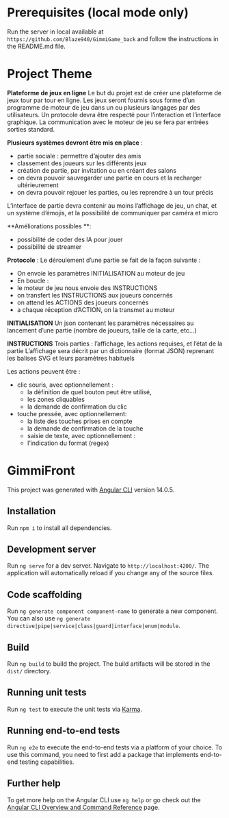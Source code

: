 # Prerequisites (local mode only)

Run the server in local available at `https://github.com/Blaze940/GimmiGame_back` and follow the instructions in the README.md file.

# Project Theme

**Plateforme de jeux en ligne**
Le but du projet est de créer une plateforme de jeux tour par tour en ligne.
Les jeux seront fournis sous forme d’un programme de moteur de jeu dans un ou plusieurs langages par
des utilisateurs.
Un protocole devra être respecté pour l’interaction et l’interface graphique.
La communication avec le moteur de jeu se fera par entrées sorties standard.

**Plusieurs systèmes devront être mis en place** :
- partie sociale : permettre d’ajouter des amis
- classement des joueurs sur les différents jeux
- création de partie, par invitation ou en créant des salons
- on devra pouvoir sauvegarder une partie en cours et la recharger ultérieurement
- on devra pouvoir rejouer les parties, ou les reprendre à un tour précis
  
L’interface de partie devra contenir au moins l’affichage de jeu, un chat, et un système d’émojis, et la
possibilité de communiquer par caméra et micro

**Améliorations possibles **:
- possibilité de coder des IA pour jouer
- possibilité de streamer
  
**Protocole** :
Le déroulement d’une partie se fait de la façon suivante :
 - On envoie les paramètres INITIALISATION au moteur de jeu
 - En boucle :
  - le moteur de jeu nous envoie des INSTRUCTIONS
  - on transfert les INSTRUCTIONS aux joueurs concernés
  - on attend les ACTIONS des joueurs concernés
  - a chaque réception d’ACTION, on la transmet au moteur
    
**INITIALISATION**
Un json contenant les paramètres nécessaires au lancement d’une partie (nombre de joueurs, taille de la
carte, etc…)

**INSTRUCTIONS**
Trois parties : l’affichage, les actions requises, et l’état de la partie
L’affichage sera décrit par un dictionnaire (format JSON) reprenant les balises SVG et leurs paramètres
habituels

Les actions peuvent être :
- clic souris, avec optionnellement :
   - la définition de quel bouton peut être utilisé,
   - les zones cliquables
   - la demande de confirmation du clic
- touche pressée, avec optionnellement:
  - la liste des touches prises en compte
  - la demande de confirmation de la touche
  - saisie de texte, avec optionnellement :
  - l’indication du format (regex)


# GimmiFront

This project was generated with [Angular CLI](https://github.com/angular/angular-cli) version 14.0.5.

## Installation
Run `npm i` to install all dependencies.

## Development server

Run `ng serve` for a dev server. Navigate to `http://localhost:4200/`. The application will automatically reload if you change any of the source files.

## Code scaffolding

Run `ng generate component component-name` to generate a new component. You can also use `ng generate directive|pipe|service|class|guard|interface|enum|module`.

## Build

Run `ng build` to build the project. The build artifacts will be stored in the `dist/` directory.

## Running unit tests

Run `ng test` to execute the unit tests via [Karma](https://karma-runner.github.io).

## Running end-to-end tests

Run `ng e2e` to execute the end-to-end tests via a platform of your choice. To use this command, you need to first add a package that implements end-to-end testing capabilities.

## Further help

To get more help on the Angular CLI use `ng help` or go check out the [Angular CLI Overview and Command Reference](https://angular.io/cli) page.
